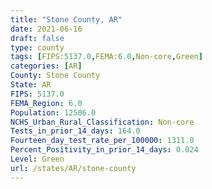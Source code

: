 ```yaml
---
title: "Stone County, AR"
date: 2021-06-16
draft: false
type: county
tags: [FIPS:5137.0,FEMA:6.0,Non-core,Green]
categories: [AR]
County: Stone County
State: AR
FIPS: 5137.0
FEMA_Region: 6.0
Population: 12506.0
NCHS_Urban_Rural_Classification: Non-core
Tests_in_prior_14_days: 164.0
Fourteen_day_test_rate_per_100000: 1311.0
Percent_Positivity_in_prior_14_days: 0.024
Level: Green
url: /states/AR/stone-county
---
```



